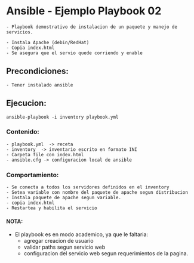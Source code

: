 # Ansible - Ejemplo Playbook 02

	- Playbook demostrativo de instalacion de un paquete y manejo de servicios.
  
	- Instala Apache (debin/RedHat)
	- Copia index.html
	- Se asegura que el servio quede corriendo y enable

## Precondiciones:
	- Tener instalado ansible

## Ejecucion:
```
ansible-playbook -i inventory playbook.yml
```
### Contenido:
	- playbook.yml  -> receta 
	- inventory  -> inventario escrito en formato INI
	- Carpeta file con index.html
	- ansible.cfg -> configuracion local de ansible

### Comportamiento:
	- Se conecta a todos los servidores definidos en el inventory
	- Setea variable con nombre del paquete de apache segun distribucion
	- Instala paquete de apache segun variable.
	- copia index.html
	- Restartea y habilita el servicio

#### NOTA:
  - El playbook es en modo academico, ya que le faltaria:
    -  agregar creacion de usuario 
    -  validar paths segun servicio web
    -  configuracion del servicio web segun requerimientos de la pagina.

